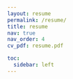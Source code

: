 ```yaml
---
layout: resume
permalink: /resume/
title: resume
nav: true
nav_order: 4
cv_pdf: resume.pdf

toc:
  sidebar: left
---
```

